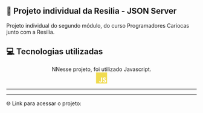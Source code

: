 ## 🎲 Projeto individual da Resilia - JSON Server
Projeto individual do segundo módulo, do curso Programadores Cariocas junto com a Resilia.

## 💻 Tecnologias utilizadas
<div align="center" style="display: inline_block">
NNesse projeto, foi utilizado Javascript.
<br>
<img align="center" height="30" width="30" src="https://raw.githubusercontent.com/devicons/devicon/master/icons/javascript/javascript-plain.svg">
</div>

---


---          
🌐 Link para acessar o projeto: 
